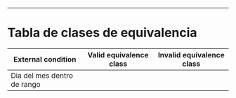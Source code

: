 ----

# Tabla de clases de equivalencia

| External condition | Valid equivalence class | Invalid equivalence class |
| ------------------ | ----------------------- | ------------------------- |
| Dia del mes dentro de rango | 


